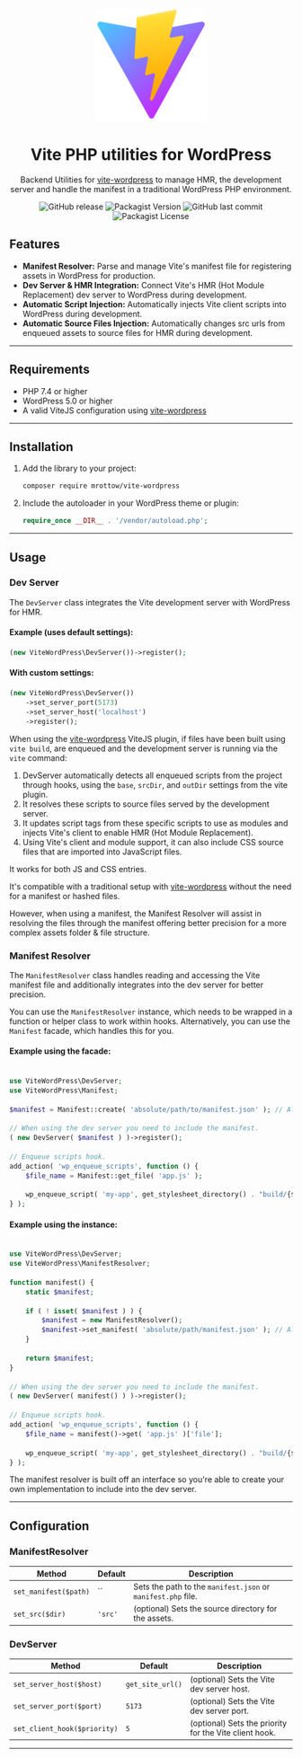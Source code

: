 <div align="center">
  <a href="https://vitejs.dev/">
    <img width="200" height="200" hspace="10" src="https://raw.githubusercontent.com/mrOttoW/vite-wordpress/ef6f4b84aa9da549e9908d8c21513d53dfe020bc/vite-logo.svg" alt="vite logo" />
  </a>
  <h1>Vite PHP utilities for WordPress</h1>
  <p>
Backend Utilities for <a href="https://github.com/mrOttoW/vite-wordpress">vite-wordpress</a> to manage HMR, the development server and handle the manifest in a traditional WordPress PHP environment.
</p>
  <img src="https://img.shields.io/github/v/release/mrOttoW/vite-wordpress-php" alt="GitHub release" />
   <img alt="Packagist Version" src="https://img.shields.io/packagist/v/mrottow/vite-wordpress">
  <img src="https://img.shields.io/github/last-commit/mrOttoW/vite-wordpress-php" alt="GitHub last commit"/>
  <img alt="Packagist License" src="https://img.shields.io/packagist/l/mrottow/vite-wordpress">
</div>

## Features

- **Manifest Resolver:** Parse and manage Vite's manifest file for registering assets in WordPress for production.
- **Dev Server & HMR Integration:** Connect Vite's HMR (Hot Module Replacement) dev server to WordPress during development.
- **Automatic Script Injection:** Automatically injects Vite client scripts into WordPress during development.
- **Automatic Source Files Injection:** Automatically changes src urls from enqueued assets to source files for HMR during development.

---

## Requirements

- PHP 7.4 or higher
- WordPress 5.0 or higher
- A valid ViteJS configuration using <a href="https://github.com/mrOttoW/vite-wordpress">vite-wordpress</a>

---

## Installation

1. Add the library to your project:
   ```bash
   composer require mrottow/vite-wordpress
   ```
2. Include the autoloader in your WordPress theme or plugin:
   ```php
   require_once __DIR__ . '/vendor/autoload.php';
   ```

---

## Usage

### Dev Server
The `DevServer` class integrates the Vite development server with WordPress for HMR.

#### Example (uses default settings):
```php
(new ViteWordPress\DevServer())->register();
```

#### With custom settings:
```php
(new ViteWordPress\DevServer())
    ->set_server_port(5173)
    ->set_server_host('localhost')
    ->register();
```

When using the <a href="https://github.com/mrOttoW/vite-wordpress">vite-wordpress</a> ViteJS plugin, if files have been built using `vite build`, are enqueued and the development server is running via the `vite` command:
1. DevServer automatically detects all enqueued scripts from the project through hooks, using the `base`, `srcDir`, and `outDir` settings from the vite plugin.
2. It resolves these scripts to source files served by the development server.
3. It updates script tags from these specific scripts to use as modules and injects Vite's client to enable HMR (Hot Module Replacement).
4. Using Vite's client and module support, it can also include CSS source files that are imported into JavaScript files.

It works for both JS and CSS entries.

It's compatible with a traditional setup with <a href="https://github.com/mrOttoW/vite-wordpress">vite-wordpress</a> without the need for a manifest or hashed files.

However, when using a manifest, the Manifest Resolver will assist in resolving the files through the manifest
offering better precision for a more complex assets folder & file structure.

### Manifest Resolver
The `ManifestResolver` class handles reading and accessing the Vite manifest file and additionally integrates into the dev server for better precision.

You can use the `ManifestResolver` instance, which needs to be wrapped in a function or helper class to work within hooks. Alternatively, you can use the `Manifest` facade, which handles this for you.

#### Example using the facade:
```php

use ViteWordPress\DevServer;
use ViteWordPress\Manifest;

$manifest = Manifest::create( 'absolute/path/to/manifest.json' ); // Also works with a PHP manifest file.

// When using the dev server you need to include the manifest.
( new DevServer( $manifest ) )->register();

// Enqueue scripts hook.
add_action( 'wp_enqueue_scripts', function () {
	$file_name = Manifest::get_file( 'app.js' );

	wp_enqueue_script( 'my-app', get_stylesheet_directory() . "build/{$file_name}" );
} );
```

#### Example using the instance:
```php

use ViteWordPress\DevServer;
use ViteWordPress\ManifestResolver;

function manifest() {
	static $manifest;

	if ( ! isset( $manifest ) ) {
		$manifest = new ManifestResolver();
		$manifest->set_manifest( 'absolute/path/manifest.json' ); // Also works with a PHP manifest file.
	}

	return $manifest;
}

// When using the dev server you need to include the manifest.
( new DevServer( manifest() ) )->register();

// Enqueue scripts hook.
add_action( 'wp_enqueue_scripts', function () {
	$file_name = manifest()->get( 'app.js' )['file'];

	wp_enqueue_script( 'my-app', get_stylesheet_directory() . "build/{$file_name}" );
} );
```

The manifest resolver is built off an interface so you're able to create your own implementation to include into the dev server.

---

## Configuration

### ManifestResolver
| Method                | Default | Description                                                  |
|-----------------------|---------|--------------------------------------------------------------|
| `set_manifest($path)` | ``      | Sets the path to the `manifest.json` or `manifest.php` file. |
| `set_src($dir)`       | `'src'` | (optional) Sets the source directory for the assets.         |

### DevServer
| Method                      | Default        | Description                                            |
|-----------------------------|----------------|--------------------------------------------------------|
| `set_server_host($host)`    | `get_site_url()` | (optional) Sets the Vite dev server host.              |
| `set_server_port($port)`    | `5173`         | (optional) Sets the Vite dev server port.              |
| `set_client_hook($priority)`| `5`            | (optional) Sets the priority for the Vite client hook. |

---
